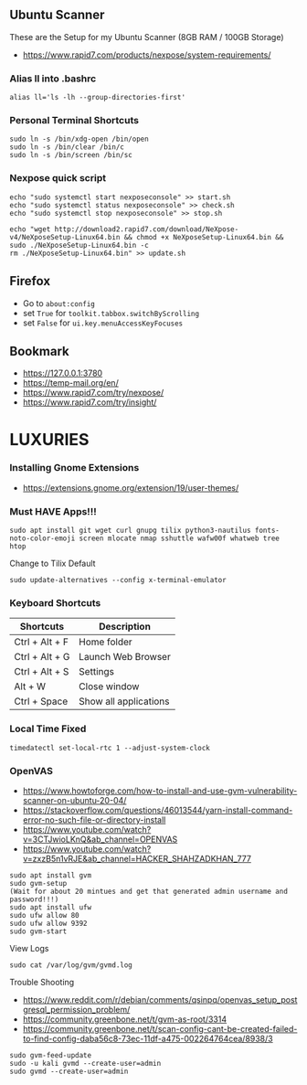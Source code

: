 ## Ubuntu Scanner
These are the Setup for my Ubuntu Scanner (8GB RAM / 100GB Storage)
- https://www.rapid7.com/products/nexpose/system-requirements/

### Alias ll into .bashrc
```
alias ll='ls -lh --group-directories-first'
```

### Personal Terminal Shortcuts
```
sudo ln -s /bin/xdg-open /bin/open
sudo ln -s /bin/clear /bin/c
sudo ln -s /bin/screen /bin/sc
```

### Nexpose quick script
```
echo "sudo systemctl start nexposeconsole" >> start.sh 
echo "sudo systemctl status nexposeconsole" >> check.sh 
echo "sudo systemctl stop nexposeconsole" >> stop.sh 
```
```
echo "wget http://download2.rapid7.com/download/NeXpose-v4/NeXposeSetup-Linux64.bin && chmod +x NeXposeSetup-Linux64.bin && sudo ./NeXposeSetup-Linux64.bin -c
rm ./NeXposeSetup-Linux64.bin" >> update.sh 
```

## Firefox
- Go to `about:config`  
- set `True` for `toolkit.tabbox.switchByScrolling`
- set `False` for `ui.key.menuAccessKeyFocuses`

## Bookmark
- https://127.0.0.1:3780 
- https://temp-mail.org/en/
- https://www.rapid7.com/try/nexpose/
- https://www.rapid7.com/try/insight/

# LUXURIES

### Installing Gnome Extensions
- https://extensions.gnome.org/extension/19/user-themes/

### Must HAVE Apps!!!
```
sudo apt install git wget curl gnupg tilix python3-nautilus fonts-noto-color-emoji screen mlocate nmap sshuttle wafw00f whatweb tree htop
```
Change to Tilix Default
```
sudo update-alternatives --config x-terminal-emulator
```

### Keyboard Shortcuts

| Shortcuts             | Description                                                  |
| --------------------- | ------------------------------------------------------------ |
| Ctrl + Alt + F        | Home folder                                                  |
| Ctrl + Alt + G        | Launch Web Browser                                           |
| Ctrl + Alt + S        | Settings                                                     |
| Alt + W               | Close window                                                 |
| Ctrl + Space          | Show all applications                                        |

### Local Time Fixed
```
timedatectl set-local-rtc 1 --adjust-system-clock
```

### OpenVAS
- https://www.howtoforge.com/how-to-install-and-use-gvm-vulnerability-scanner-on-ubuntu-20-04/
- https://stackoverflow.com/questions/46013544/yarn-install-command-error-no-such-file-or-directory-install
- https://www.youtube.com/watch?v=3CTJwioLKnQ&ab_channel=OPENVAS
- https://www.youtube.com/watch?v=zxzB5n1vRJE&ab_channel=HACKER_SHAHZADKHAN_777
```
sudo apt install gvm 
sudo gvm-setup
(Wait for about 20 mintues and get that generated admin username and password!!!)
sudo apt install ufw
sudo ufw allow 80
sudo ufw allow 9392
sudo gvm-start
```
View Logs
```
sudo cat /var/log/gvm/gvmd.log
```
Trouble Shooting
- https://www.reddit.com/r/debian/comments/qsinpq/openvas_setup_postgresql_permission_problem/
- https://community.greenbone.net/t/gvm-as-root/3314
- https://community.greenbone.net/t/scan-config-cant-be-created-failed-to-find-config-daba56c8-73ec-11df-a475-002264764cea/8938/3
```
sudo gvm-feed-update
sudo -u kali gvmd --create-user=admin
sudo gvmd --create-user=admin
```
